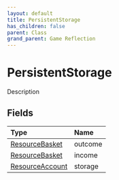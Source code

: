 ```yaml
---
layout: default
title: PersistentStorage
has_children: false
parent: Class
grand_parent: Game Reflection
---
```

# PersistentStorage
Description 

## Fields
| Type | Name |
|:-------------|:--------------|
| [ResourceBasket](/game-reflection/classes/resource_basket.md) | outcome |
| [ResourceBasket](/game-reflection/classes/resource_basket.md) | income |
| [ResourceAccount](/game-reflection/classes/resource_account.md) | storage |
